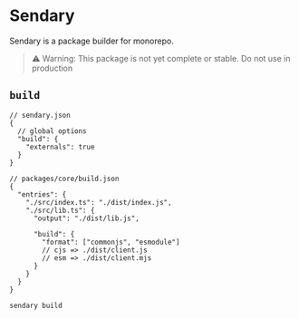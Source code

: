 # Sendary

Sendary is a package builder for monorepo.

> ⚠️ Warning: This package is not yet complete or stable. Do not use in production

## `build`

```jsonc
// sendary.json
{
  // global options
  "build": {
    "externals": true
  }
}
```

```jsonc
// packages/core/build.json
{
  "entries": {
    "./src/index.ts": "./dist/index.js",
    "./src/lib.ts": {
      "output": "./dist/lib.js",

      "build": {
        "format": ["commonjs", "esmodule"]
        // cjs => ./dist/client.js
        // esm => ./dist/client.mjs
      }
    }
  }
}
```

```bash
sendary build
```
